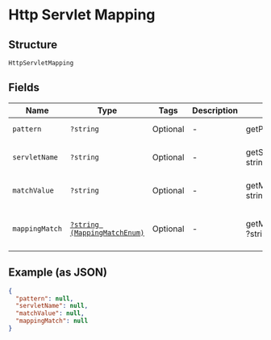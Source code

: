 
# Http Servlet Mapping

## Structure

`HttpServletMapping`

## Fields

| Name | Type | Tags | Description | Getter | Setter |
|  --- | --- | --- | --- | --- | --- |
| `pattern` | `?string` | Optional | - | getPattern(): ?string | setPattern(?string pattern): void |
| `servletName` | `?string` | Optional | - | getServletName(): ?string | setServletName(?string servletName): void |
| `matchValue` | `?string` | Optional | - | getMatchValue(): ?string | setMatchValue(?string matchValue): void |
| `mappingMatch` | [`?string (MappingMatchEnum)`](../../doc/models/mapping-match-enum.md) | Optional | - | getMappingMatch(): ?string | setMappingMatch(?string mappingMatch): void |

## Example (as JSON)

```json
{
  "pattern": null,
  "servletName": null,
  "matchValue": null,
  "mappingMatch": null
}
```

